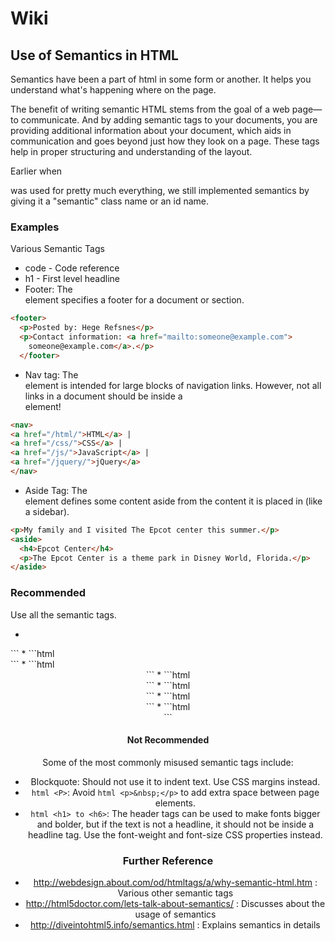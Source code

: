 # Wiki
## Use of Semantics in HTML

Semantics have been a part of html in some form or another. It helps you understand what's happening where on the page.

The benefit of writing semantic HTML stems from the goal of a web page—to communicate. And by adding semantic tags to your documents, you are providing additional information about your document, which aids in communication and goes beyond just how they look on a page.
These tags help in proper structuring and understanding of the layout.

Earlier when <div> was used for pretty much everything, we still implemented semantics by giving it a "semantic" class name or an id name.

### Examples
Various Semantic Tags

* code - Code reference
* h1 - First level headline
* Footer: The <footer> element specifies a footer for a document or section.

```html
<footer>
  <p>Posted by: Hege Refsnes</p>
  <p>Contact information: <a href="mailto:someone@example.com">
    someone@example.com</a>.</p>
  </footer>
```
* Nav tag: The <nav> element is intended for large blocks of navigation links. However, not all links in a document should be inside a <nav> element!

```html
<nav>
<a href="/html/">HTML</a> |
<a href="/css/">CSS</a> |
<a href="/js/">JavaScript</a> |
<a href="/jquery/">jQuery</a>
</nav>
```

* Aside Tag: The <aside> element defines some content aside from the content it is placed in (like a sidebar).

```html 
<p>My family and I visited The Epcot center this summer.</p>
<aside>
  <h4>Epcot Center</h4>
  <p>The Epcot Center is a theme park in Disney World, Florida.</p>
</aside>
```

### Recommended

Use all the semantic tags. 
* ```html
 <nav>```
* ```html 
<aside>```
* ```html 
<header>```
* ```html 
<footer>```
* ```html 
<article>```
* ```html 
<section>```
* ```html 
<main>```

#### Not Recommended

Some of the most commonly misused semantic tags include:

* Blockquote: Should not use it to indent text. Use CSS margins instead.
* ```html <P>```: Avoid ```html <p>&nbsp;</p>``` to add extra space between page elements.
* ```html <h1> to <h6>```: The header tags can be used to make fonts bigger and bolder, but if the text is not a headline, it should not be inside a headline tag. Use the font-weight and font-size CSS properties instead.

### Further Reference
* http://webdesign.about.com/od/htmltags/a/why-semantic-html.htm : Various other semantic tags
* http://html5doctor.com/lets-talk-about-semantics/ : Discusses about the usage of semantics
* http://diveintohtml5.info/semantics.html : Explains semantics in details